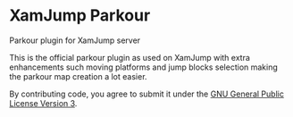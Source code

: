 
XamJump Parkour
===============
Parkour plugin for XamJump server

This is the official parkour plugin as used on XamJump with extra enhancements such moving platforms and jump blocks selection making the parkour map creation a lot easier.

By contributing code, you agree to submit it under the [GNU General Public License Version 3](https://www.gnu.org/licenses/gpl.txt).

